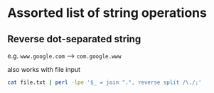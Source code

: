 # Assorted list of string operations



## Reverse dot-separated string

e.g. `www.google.com` --> `com.google.www`

also works with file input

```bash
cat file.txt | perl -lpe '$_ = join ".", reverse split /\./;'
```


